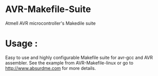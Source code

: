 AVR-Makefile-Suite
==================

Atmell AVR microcontroller's Makedile suite


Usage :
=======

Easy to use and highly configurable Makefile suite
for avr-gcc and AVR assembler. See the example from AVR-Makefile-linux
or go to http://www.absurdme.com for more details.
